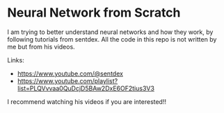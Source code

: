 # Neural Network from Scratch
I am trying to better understand neural networks and how they work, by following tutorials from sentdex.
All the code in this repo is not written by me but from his videos. 

Links:
- https://www.youtube.com/@sentdex
- https://www.youtube.com/playlist?list=PLQVvvaa0QuDcjD5BAw2DxE6OF2tius3V3

I recommend watching his videos if you are interested!!
